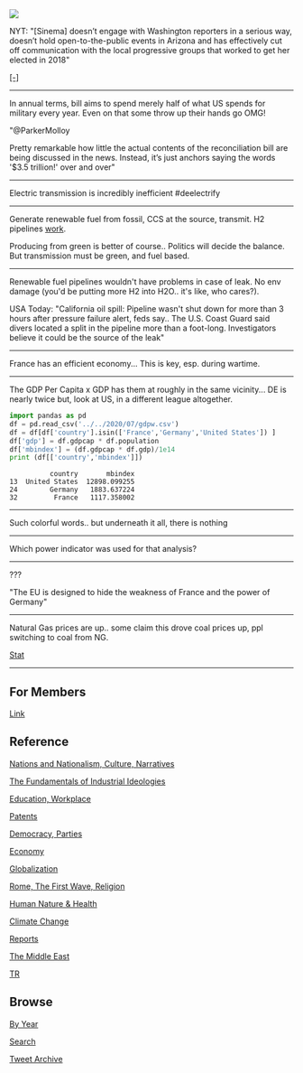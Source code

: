 <img src="https://drive.google.com/uc?export=view&id=1B2wf9R7AMH1d7Vw6e2mucLbIQ5NSjir7"/>

NYT: "[Sinema] doesn’t engage with Washington reporters in a serious
way, doesn’t hold open-to-the-public events in Arizona and has
effectively cut off communication with the local progressive groups
that worked to get her elected in 2018"

[[-]](https://www.nytimes.com/2021/10/05/us/politics/kyrsten-sinema-arizona-democrat.html)

---

In annual terms, bill aims to spend merely half of what US spends for
military every year. Even on that some throw up their hands go OMG!

"@ParkerMolloy

Pretty remarkable how little the actual contents of the reconciliation
bill are being discussed in the news. Instead, it’s just anchors
saying the words '$3.5 trillion!' over and over"

---

Electric transmission is incredibly inefficient \#deelectrify

---

Generate renewable fuel from fossil, CCS at the source, transmit.
H2 pipelines [work](https://pbs.twimg.com/media/EvdKNhvXAAE9Rr2?format=png&name=small).

Producing from green is better of course.. Politics will decide the
balance. But transmission must be green, and fuel based.

---

Renewable fuel pipelines wouldn't have problems in case of leak. No
env damage (you'd be putting more H2 into H2O.. it's like, who
cares?).

USA Today: "California oil spill: Pipeline wasn't shut down for more
than 3 hours after pressure failure alert, feds say..  The U.S. Coast
Guard said divers located a split in the pipeline more than a
foot-long. Investigators believe it could be the source of the leak"

---

France has an efficient economy... This is key, esp. during wartime.

---

The GDP Per Capita x GDP has them at roughly in the same
vicinity... DE is nearly twice but, look at US, in a different league
altogether.

```python
import pandas as pd
df = pd.read_csv('../../2020/07/gdpw.csv')
df = df[df['country'].isin(['France','Germany','United States']) ]
df['gdp'] = df.gdpcap * df.population
df['mbindex'] = (df.gdpcap * df.gdp)/1e14
print (df[['country','mbindex']])
```

```text
          country       mbindex
13  United States  12898.099255
24        Germany   1883.637224
32         France   1117.358002
```

---

Such colorful words.. but underneath it all, there is nothing

---

Which power indicator was used for that analysis?

---

???

"The EU is designed to hide the weakness of France and the power of Germany"

---

Natural Gas prices are up.. some claim this drove coal prices up,
ppl switching to coal from NG.

[Stat](2019/05/stats.md#natgas)

---

## For Members

[Link](https://thirdwave-members.herokuapp.com)

## Reference

[Nations and Nationalism, Culture, Narratives](/2013/02/nations-and-nationalism.md)

[The Fundamentals of Industrial Ideologies](/2011/04/fundamentals-of-industrial-ideologies.md)

[Education, Workplace](2017/09/education-workplace.md)

[Patents](/2018/09/patents.md)

[Democracy, Parties](/2016/11/democracy.md)

[Economy](/2018/05/economy.md)

[Globalization](/2018/09/globalization.md)

[Rome, The First Wave, Religion](/2017/12/rome.md)

[Human Nature & Health](/2020/07/human-nature.md)

[Climate Change](/2018/12/climate.md)

[Reports](/2019/05/reports.md)

[The Middle East](/2019/07/middleeast.md)

[TR](../tr)

## Browse

[By Year](years.md)

[Search](search.html)

[Tweet Archive](/tweets/README.md)


